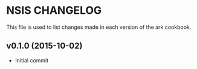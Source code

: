 NSIS CHANGELOG
======================
This file is used to list changes made in each version of the ark cookbook.


v0.1.0 (2015-10-02)
-------------------
* Initial commit

